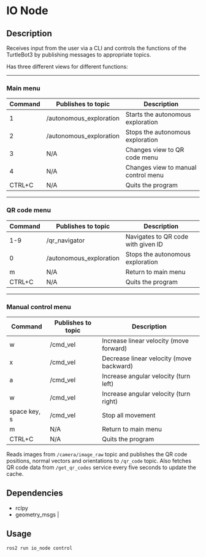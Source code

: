 # IO Node

## Description
Receives input from the user via a CLI and controls the functions of the TurtleBot3 by publishing messages to appropriate topics.

Has three different views for different functions:

---

### Main menu
| Command | Publishes to topic      | Description                         |
| ------- | ----------------------- | ----------------------------------- |
| 1       | /autonomous_exploration | Starts the autonomous exploration   |
| 2       | /autonomous_exploration | Stops the autonomous exploration    |
| 3       | N/A                     | Changes view to QR code menu        |
| 4       | N/A                     | Changes view to manual control menu |
| CTRL+C  | N/A                     | Quits the program                   |

---

### QR code menu
| Command | Publishes to topic      | Description                        |
| ------- | ----------------------- | ---------------------------------- |
| 1-9     | /qr_navigator           | Navigates to QR code with given ID |
| 0       | /autonomous_exploration | Stops the autonomous exploration   |
| m       | N/A                     | Return to main menu                |
| CTRL+C  | N/A                     | Quits the program                  |

---

### Manual control menu
| Command      | Publishes to topic | Description                              |
| ------------ | ------------------ | ---------------------------------------- |
| w            | /cmd_vel           | Increase linear velocity (move forward)  |
| x            | /cmd_vel           | Decrease linear velocity (move backward) |
| a            | /cmd_vel           | Increase angular velocity (turn left)    |
| w            | /cmd_vel           | Increase angular velocity (turn right)   |
| space key, s | /cmd_vel           | Stop all movement                        |
| m            | N/A                | Return to main menu                      |
| CTRL+C       | N/A                | Quits the program                        |

Reads images from `/camera/image_raw` topic and publishes the QR code positions, normal vectors and orientations to `/qr_code` topic. Also fetches QR code data from `/get_qr_codes` service every five seconds to update the cache.

## Dependencies
- rclpy
- geometry_msgs                                                                                                                                                             |

## Usage
```
ros2 run io_node control
```